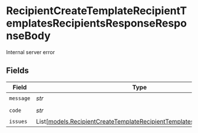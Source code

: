# RecipientCreateTemplateRecipientTemplatesRecipientsResponseResponseBody

Internal server error


## Fields

| Field                                                                                                                                            | Type                                                                                                                                             | Required                                                                                                                                         | Description                                                                                                                                      |
| ------------------------------------------------------------------------------------------------------------------------------------------------ | ------------------------------------------------------------------------------------------------------------------------------------------------ | ------------------------------------------------------------------------------------------------------------------------------------------------ | ------------------------------------------------------------------------------------------------------------------------------------------------ |
| `message`                                                                                                                                        | *str*                                                                                                                                            | :heavy_check_mark:                                                                                                                               | N/A                                                                                                                                              |
| `code`                                                                                                                                           | *str*                                                                                                                                            | :heavy_check_mark:                                                                                                                               | N/A                                                                                                                                              |
| `issues`                                                                                                                                         | List[[models.RecipientCreateTemplateRecipientTemplatesRecipientsIssues](../models/recipientcreatetemplaterecipienttemplatesrecipientsissues.md)] | :heavy_minus_sign:                                                                                                                               | N/A                                                                                                                                              |